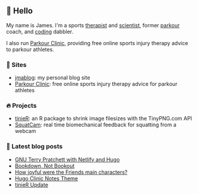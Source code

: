 ## 👋 Hello

My name is James. I'm a sports [therapist](https://jmablog.com/tags/sports-therapy/) and [scientist](https://jmablog.com/research), former [parkour](https://jmablog.com/tags/parkour) coach, and [coding](https://jmablog.com/tags/coding) dabbler.

I also run [Parkour Clinic](https://parkour.clinic), providing free online sports injury therapy advice to parkour athletes.

### 🔗 Sites

- [jmablog](https://jmablog.com): my personal blog site
- [Parkour Clinic](https://parkour.clinic): free online sports injury therapy advice for parkour athletes

### 🔥 Projects
- [tinieR](https://jmablog.github.io/tinieR): an R package to shrink image filesizes with the TinyPNG.com API
- [SquatCam](https://squatcam.vercel.app): real time biomechanical feedback for squatting from a webcam

### 📝 Latest blog posts

<!-- BLOG-POST-LIST:START -->
- [GNU Terry Pratchett with Netlify and Hugo](https://jmablog.com/post/gnuterrypratchett/)
- [Bookdown, Not Bookout](https://jmablog.com/post/bookdown-not-bookout/)
- [How joyful were the Friends main characters?](https://jmablog.com/post/tt-friends/)
- [Hugo Clinic Notes Theme](https://jmablog.com/post/hugo-clinic-notes/)
- [tinieR Update](https://jmablog.com/post/tinier-update/)
<!-- BLOG-POST-LIST:END -->
